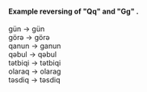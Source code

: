 #### Example reversing of "Qq" and "Gg" .

gün -> gün  
görə -> görə  
qanun -> ganun  
qəbul -> qəbul  
tətbiqi -> tətbiqi  
olaraq -> olarag  
təsdiq -> təsdiq
